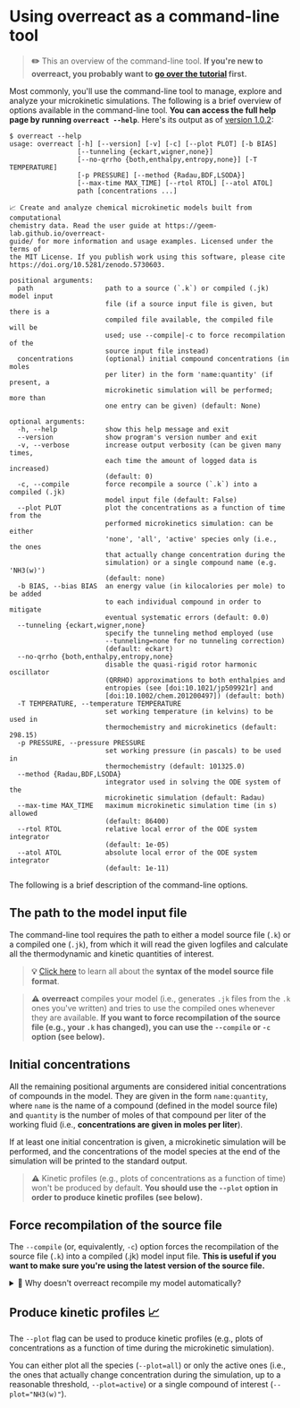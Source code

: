 # Using **overreact** as a command-line tool

> **✏️** This an overview of the command-line tool. **If you're new to
> **overreact**, you probably want to [go over the tutorial](./tutorial.md)
> first.**

Most commonly, you'll use the command-line tool to manage, explore and analyze
your microkinetic simulations. The following is a brief overview of options
available in the command-line tool. **You can access the full help page by
running `overreact --help`**. Here's its output as of
[version 1.0.2](https://github.com/geem-lab/overreact/releases/tag/v1.0.2):

```console
$ overreact --help
usage: overreact [-h] [--version] [-v] [-c] [--plot PLOT] [-b BIAS]
                 [--tunneling {eckart,wigner,none}]
                 [--no-qrrho {both,enthalpy,entropy,none}] [-T TEMPERATURE]
                 [-p PRESSURE] [--method {Radau,BDF,LSODA}]
                 [--max-time MAX_TIME] [--rtol RTOL] [--atol ATOL]
                 path [concentrations ...]

📈 Create and analyze chemical microkinetic models built from computational
chemistry data. Read the user guide at https://geem-lab.github.io/overreact-
guide/ for more information and usage examples. Licensed under the terms of
the MIT License. If you publish work using this software, please cite
https://doi.org/10.5281/zenodo.5730603.

positional arguments:
  path                  path to a source (`.k`) or compiled (.jk) model input
                        file (if a source input file is given, but there is a
                        compiled file available, the compiled file will be
                        used; use --compile|-c to force recompilation of the
                        source input file instead)
  concentrations        (optional) initial compound concentrations (in moles
                        per liter) in the form 'name:quantity' (if present, a
                        microkinetic simulation will be performed; more than
                        one entry can be given) (default: None)

optional arguments:
  -h, --help            show this help message and exit
  --version             show program's version number and exit
  -v, --verbose         increase output verbosity (can be given many times,
                        each time the amount of logged data is increased)
                        (default: 0)
  -c, --compile         force recompile a source (`.k`) into a compiled (.jk)
                        model input file (default: False)
  --plot PLOT           plot the concentrations as a function of time from the
                        performed microkinetics simulation: can be either
                        'none', 'all', 'active' species only (i.e., the ones
                        that actually change concentration during the
                        simulation) or a single compound name (e.g. 'NH3(w)')
                        (default: none)
  -b BIAS, --bias BIAS  an energy value (in kilocalories per mole) to be added
                        to each individual compound in order to mitigate
                        eventual systematic errors (default: 0.0)
  --tunneling {eckart,wigner,none}
                        specify the tunneling method employed (use
                        --tunneling=none for no tunneling correction)
                        (default: eckart)
  --no-qrrho {both,enthalpy,entropy,none}
                        disable the quasi-rigid rotor harmonic oscillator
                        (QRRHO) approximations to both enthalpies and
                        entropies (see [doi:10.1021/jp509921r] and
                        [doi:10.1002/chem.201200497]) (default: both)
  -T TEMPERATURE, --temperature TEMPERATURE
                        set working temperature (in kelvins) to be used in
                        thermochemistry and microkinetics (default: 298.15)
  -p PRESSURE, --pressure PRESSURE
                        set working pressure (in pascals) to be used in
                        thermochemistry (default: 101325.0)
  --method {Radau,BDF,LSODA}
                        integrator used in solving the ODE system of the
                        microkinetic simulation (default: Radau)
  --max-time MAX_TIME   maximum microkinetic simulation time (in s) allowed
                        (default: 86400)
  --rtol RTOL           relative local error of the ODE system integrator
                        (default: 1e-05)
  --atol ATOL           absolute local error of the ODE system integrator
                        (default: 1e-11)
```

The following is a brief description of the command-line options.

## The path to the model input file

The command-line tool requires the path to either a model source file (`.k`) or
a compiled one (`.jk`), from which it will read the given logfiles and calculate
all the thermodynamic and kinetic quantities of interest.

> **💡** [Click here](./input.md) to learn all about the **syntax of the model
> source file format**.

> **⚠️** **overreact** compiles your model (i.e., generates `.jk` files from the
> `.k` ones you've written) and tries to use the compiled ones whenever they are
> available. **If you want to force recompilation of the source file (e.g., your
> `.k` has changed), you can use the `--compile` or `-c` option (see below).**

## Initial concentrations

All the remaining positional arguments are considered initial concentrations of
compounds in the model. They are given in the form `name:quantity`, where `name`
is the name of a compound (defined in the model source file) and `quantity` is
the number of moles of that compound per liter of the working fluid (i.e.,
**concentrations are given in moles per liter**).

If at least one initial concentration is given, a microkinetic simulation will
be performed, and the concentrations of the model species at the end of the
simulation will be printed to the standard output.

> **⚠️** Kinetic profiles (e.g., plots of concentrations as a function of time)
> won't be produced by default. **You should use the `--plot` option in order to
> produce kinetic profiles (see below).**

## Force recompilation of the source file

The `--compile` (or, equivalently, `-c`) option forces the recompilation of the
source file (`.k`) into a compiled (.jk) model input file. **This is useful if
you want to make sure you're using the latest version of the source file.**

<details>
    <summary style="cursor: pointer;">
        🤔 Why doesn't overreact recompile my model automatically?
    </summary>
    <p>
        This is a design decision. The reason is that overreact is designed
        to work with <strong>very large models</strong>,
        and they can be slow to be interpreted
        (imagine a model with a lot of reactions and a lot of species;
        <strong>overreact</strong> would have to read every logfile every time you run it,
        which can easily amount to several megabytes of data).
    </p>
</details>

## Produce kinetic profiles 📈

The `--plot` flag can be used to produce kinetic profiles (e.g., plots of
concentrations as a function of time during the microkinetic simulation).

You can either plot all the species (`--plot=all`) or only the active ones
(i.e., the ones that actually change concentration during the simulation, up to
a reasonable threshold, `--plot=active`) or a single compound of interest
(`--plot="NH3(w)"`).

<!-- ...

\textcolor{red}{EXAMPLE NOT COOL! MAYBE THIS SHOULD BE GIVEN IN THE SUPPORTING
INFORMATION OR SIMPLIFIED. IN ANY CASE, CLEARLY PUT THE NAME AND EXTENSION OF
THE INPUT FILE. MENTION HOW TO ENTER EACH AVAILABLE OPTION: SOLVATION,
TUNNELING, TEMPERATURE, ETC...}

Naturally, all outputs should already be optimized in solution.

The paths to logfiles are relative to the path of the input file. As such, it is
very simple to run **overreact** when in the same directory as
\texttt{curtin_hammett.k}~(\cref{lst:run-example}). % \begin{lstlisting}[
caption={Example of running the command-line application of **overreact**.},
label={lst:run-example}, language={bash}, ]

# only thermodynamics and kinetic data:

$ overreact curtin_hammett.k

# data above plus microkinetics simulation:

$ overreact curtin_hammett.k "A(w):0.1" "B(w):0.05" --plot=active
\end{lstlisting}

The second line in~\cref{lst:run-example} performs all calculations and also
propagates a microkinetic simulation with the specified initial concentrations
given ($[\ce{A(w)}]$ = 0.1~M, $[\ce{B(w)}]$ = 0.05~M and zero for all other
species).

% Excerpts from the output for the example given above are available (NOT
REALLY!) in the supporting information. As such, the user specifies a set of
elementary reactions that are believed to be relevant for the overall chemical
phenomena. **overreact** offers a hopefully complete but simple environment for
hypothesis testing in first-principles chemical kinetics. The example above was
only illustrative. The next section shows example usage and comparisons.

\textcolor{red}{I recognise that this methodology section mixes both parts of
the theory and how to use it. It is written as if it is a bit theory and a bit
tutorial. I believe that by having a manual or a HOW-TO list in the SI that
shows all the options and how to use them in the code, this section should focus
on the theory and how it was implemented. I believe part of that is already
covered here, but not everything! I believe that this tutorial information could
be in another file (Manual or SI) Also, the results discussion section should go
beyond the "we tested so-and-so's reaction and our results were very close to
the experimental ones" . We should show the details, and the fact that if
certain corrections (like tunnelling) are omitted, the result can be worse or
better, that is, show the real capacity of the code, highlighting its potential,
and this can only be done with a detailed discussion of the cases studied.}

-->
